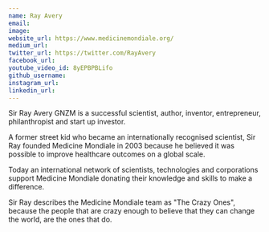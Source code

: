 ```yaml
---
name: Ray Avery
email: 
image: 
website_url: https://www.medicinemondiale.org/
medium_url: 
twitter_url: https://twitter.com/RayAvery
facebook_url: 
youtube_video_id: 8yEPBPBLifo
github_username: 
instagram_url: 
linkedin_url: 
---
```


Sir Ray Avery GNZM is a successful scientist, author, inventor, entrepreneur, philanthropist and start up investor.

A former street kid who became an internationally recognised scientist, Sir Ray founded Medicine Mondiale in 2003 because he believed it was possible to improve healthcare outcomes on a global scale.

Today an international network of scientists, technologies and corporations support Medicine Mondiale donating their knowledge and skills to make a difference.

Sir Ray describes the Medicine Mondiale team as "The Crazy Ones", because the people that are crazy enough to believe that they can change the world, are the ones that do.
